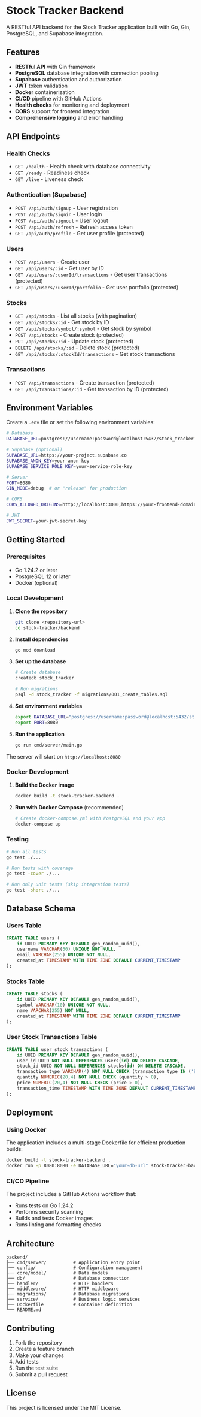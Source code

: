 # Stock Tracker Backend

A RESTful API backend for the Stock Tracker application built with Go, Gin, PostgreSQL, and Supabase integration.

## Features

- **RESTful API** with Gin framework
- **PostgreSQL** database integration with connection pooling
- **Supabase** authentication and authorization
- **JWT** token validation
- **Docker** containerization
- **CI/CD** pipeline with GitHub Actions
- **Health checks** for monitoring and deployment
- **CORS** support for frontend integration
- **Comprehensive logging** and error handling

## API Endpoints

### Health Checks
- `GET /health` - Health check with database connectivity
- `GET /ready` - Readiness check
- `GET /live` - Liveness check

### Authentication (Supabase)
- `POST /api/auth/signup` - User registration
- `POST /api/auth/signin` - User login
- `POST /api/auth/signout` - User logout
- `POST /api/auth/refresh` - Refresh access token
- `GET /api/auth/profile` - Get user profile (protected)

### Users
- `POST /api/users` - Create user
- `GET /api/users/:id` - Get user by ID
- `GET /api/users/:userId/transactions` - Get user transactions (protected)
- `GET /api/users/:userId/portfolio` - Get user portfolio (protected)

### Stocks
- `GET /api/stocks` - List all stocks (with pagination)
- `GET /api/stocks/:id` - Get stock by ID
- `GET /api/stocks/symbol/:symbol` - Get stock by symbol
- `POST /api/stocks` - Create stock (protected)
- `PUT /api/stocks/:id` - Update stock (protected)
- `DELETE /api/stocks/:id` - Delete stock (protected)
- `GET /api/stocks/:stockId/transactions` - Get stock transactions

### Transactions
- `POST /api/transactions` - Create transaction (protected)
- `GET /api/transactions/:id` - Get transaction by ID (protected)

## Environment Variables

Create a `.env` file or set the following environment variables:

```bash
# Database
DATABASE_URL=postgres://username:password@localhost:5432/stock_tracker?sslmode=disable

# Supabase (optional)
SUPABASE_URL=https://your-project.supabase.co
SUPABASE_ANON_KEY=your-anon-key
SUPABASE_SERVICE_ROLE_KEY=your-service-role-key

# Server
PORT=8080
GIN_MODE=debug  # or "release" for production

# CORS
CORS_ALLOWED_ORIGINS=http://localhost:3000,https://your-frontend-domain.com

# JWT
JWT_SECRET=your-jwt-secret-key
```

## Getting Started

### Prerequisites
- Go 1.24.2 or later
- PostgreSQL 12 or later
- Docker (optional)

### Local Development

1. **Clone the repository**
   ```bash
   git clone <repository-url>
   cd stock-tracker/backend
   ```

2. **Install dependencies**
   ```bash
   go mod download
   ```

3. **Set up the database**
   ```bash
   # Create database
   createdb stock_tracker
   
   # Run migrations
   psql -d stock_tracker -f migrations/001_create_tables.sql
   ```

4. **Set environment variables**
   ```bash
   export DATABASE_URL="postgres://username:password@localhost:5432/stock_tracker?sslmode=disable"
   export PORT=8080
   ```

5. **Run the application**
   ```bash
   go run cmd/server/main.go
   ```

The server will start on `http://localhost:8080`

### Docker Development

1. **Build the Docker image**
   ```bash
   docker build -t stock-tracker-backend .
   ```

2. **Run with Docker Compose** (recommended)
   ```bash
   # Create docker-compose.yml with PostgreSQL and your app
   docker-compose up
   ```

### Testing

```bash
# Run all tests
go test ./...

# Run tests with coverage
go test -cover ./...

# Run only unit tests (skip integration tests)
go test -short ./...
```

## Database Schema

### Users Table
```sql
CREATE TABLE users (
    id UUID PRIMARY KEY DEFAULT gen_random_uuid(),
    username VARCHAR(50) UNIQUE NOT NULL,
    email VARCHAR(255) UNIQUE NOT NULL,
    created_at TIMESTAMP WITH TIME ZONE DEFAULT CURRENT_TIMESTAMP
);
```

### Stocks Table
```sql
CREATE TABLE stocks (
    id UUID PRIMARY KEY DEFAULT gen_random_uuid(),
    symbol VARCHAR(10) UNIQUE NOT NULL,
    name VARCHAR(255) NOT NULL,
    created_at TIMESTAMP WITH TIME ZONE DEFAULT CURRENT_TIMESTAMP
);
```

### User Stock Transactions Table
```sql
CREATE TABLE user_stock_transactions (
    id UUID PRIMARY KEY DEFAULT gen_random_uuid(),
    user_id UUID NOT NULL REFERENCES users(id) ON DELETE CASCADE,
    stock_id UUID NOT NULL REFERENCES stocks(id) ON DELETE CASCADE,
    transaction_type VARCHAR(4) NOT NULL CHECK (transaction_type IN ('BUY', 'SELL')),
    quantity NUMERIC(20,4) NOT NULL CHECK (quantity > 0),
    price NUMERIC(20,4) NOT NULL CHECK (price > 0),
    transaction_time TIMESTAMP WITH TIME ZONE DEFAULT CURRENT_TIMESTAMP
);
```

## Deployment

### Using Docker

The application includes a multi-stage Dockerfile for efficient production builds:

```bash
docker build -t stock-tracker-backend .
docker run -p 8080:8080 -e DATABASE_URL="your-db-url" stock-tracker-backend
```

### CI/CD Pipeline

The project includes a GitHub Actions workflow that:
- Runs tests on Go 1.24.2
- Performs security scanning
- Builds and tests Docker images
- Runs linting and formatting checks

## Architecture

```
backend/
├── cmd/server/          # Application entry point
├── config/              # Configuration management
├── core/model/          # Data models
├── db/                  # Database connection
├── handler/             # HTTP handlers
├── middleware/          # HTTP middleware
├── migrations/          # Database migrations
├── service/             # Business logic services
├── Dockerfile           # Container definition
└── README.md
```

## Contributing

1. Fork the repository
2. Create a feature branch
3. Make your changes
4. Add tests
5. Run the test suite
6. Submit a pull request

## License

This project is licensed under the MIT License.
